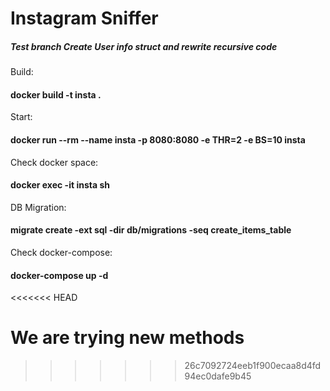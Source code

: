# Instagram Sniffer

##### Test branch Create User info struct and rewrite recursive code

Build:
#### docker build -t insta .
Start:
#### docker run --rm --name insta -p 8080:8080 -e THR=2 -e BS=10 insta

Check docker space: 
#### docker exec -it insta sh

DB Migration:
#### migrate create -ext sql -dir db/migrations -seq create_items_table

Check docker-compose:
#### docker-compose up -d
<<<<<<< HEAD

We are trying new methods
=======
>>>>>>> 26c7092724eeb1f900ecaa8d4fd94ec0dafe9b45

